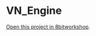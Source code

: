 VN_Engine
=====

[Open this project in 8bitworkshop](http://8bitworkshop.com/redir.html?platform=nes&githubURL=https%3A%2F%2Fgithub.com%2Fmariogazziro%2FVN_Engine&file=VN_Engine.c).
